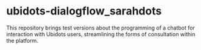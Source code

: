 # ubidots-dialogflow_sarahdots
This repository brings test versions about the programming of a chatbot for interaction with Ubidots users, streamlining the forms of consultation within the platform.
